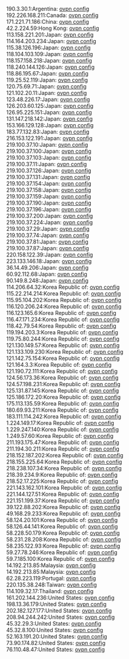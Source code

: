 190.3.30.1:Argentina: [ovpn config](vpn/190_3_30_1.ovpn)  
192.226.168.211:Canada: [ovpn config](vpn/192_226_168_211.ovpn)  
171.221.71.186:China: [ovpn config](vpn/171_221_71_186.ovpn)  
42.2.224.59:Hong Kong: [ovpn config](vpn/42_2_224_59.ovpn)  
113.158.221.201:Japan: [ovpn config](vpn/113_158_221_201.ovpn)  
114.164.203.234:Japan: [ovpn config](vpn/114_164_203_234.ovpn)  
115.38.126.196:Japan: [ovpn config](vpn/115_38_126_196.ovpn)  
118.104.103.109:Japan: [ovpn config](vpn/118_104_103_109.ovpn)  
118.157.158.218:Japan: [ovpn config](vpn/118_157_158_218.ovpn)  
118.240.144.126:Japan: [ovpn config](vpn/118_240_144_126.ovpn)  
118.86.195.67:Japan: [ovpn config](vpn/118_86_195_67.ovpn)  
119.25.52.119:Japan: [ovpn config](vpn/119_25_52_119.ovpn)  
120.75.69.71:Japan: [ovpn config](vpn/120_75_69_71.ovpn)  
121.102.20.11:Japan: [ovpn config](vpn/121_102_20_11.ovpn)  
123.48.226.17:Japan: [ovpn config](vpn/123_48_226_17.ovpn)  
126.203.60.125:Japan: [ovpn config](vpn/126_203_60_125.ovpn)  
126.95.225.151:Japan: [ovpn config](vpn/126_95_225_151.ovpn)  
131.147.218.142:Japan: [ovpn config](vpn/131_147_218_142.ovpn)  
153.166.129.128:Japan: [ovpn config](vpn/153_166_129_128.ovpn)  
183.77.132.83:Japan: [ovpn config](vpn/183_77_132_83.ovpn)  
216.153.122.191:Japan: [ovpn config](vpn/216_153_122_191.ovpn)  
219.100.37.10:Japan: [ovpn config](vpn/219_100_37_10.ovpn)  
219.100.37.100:Japan: [ovpn config](vpn/219_100_37_100.ovpn)  
219.100.37.103:Japan: [ovpn config](vpn/219_100_37_103.ovpn)  
219.100.37.11:Japan: [ovpn config](vpn/219_100_37_11.ovpn)  
219.100.37.126:Japan: [ovpn config](vpn/219_100_37_126.ovpn)  
219.100.37.131:Japan: [ovpn config](vpn/219_100_37_131.ovpn)  
219.100.37.154:Japan: [ovpn config](vpn/219_100_37_154.ovpn)  
219.100.37.158:Japan: [ovpn config](vpn/219_100_37_158.ovpn)  
219.100.37.159:Japan: [ovpn config](vpn/219_100_37_159.ovpn)  
219.100.37.190:Japan: [ovpn config](vpn/219_100_37_190.ovpn)  
219.100.37.196:Japan: [ovpn config](vpn/219_100_37_196.ovpn)  
219.100.37.200:Japan: [ovpn config](vpn/219_100_37_200.ovpn)  
219.100.37.224:Japan: [ovpn config](vpn/219_100_37_224.ovpn)  
219.100.37.29:Japan: [ovpn config](vpn/219_100_37_29.ovpn)  
219.100.37.74:Japan: [ovpn config](vpn/219_100_37_74.ovpn)  
219.100.37.81:Japan: [ovpn config](vpn/219_100_37_81.ovpn)  
219.100.37.87:Japan: [ovpn config](vpn/219_100_37_87.ovpn)  
220.158.122.39:Japan: [ovpn config](vpn/220_158_122_39.ovpn)  
223.133.146.18:Japan: [ovpn config](vpn/223_133_146_18.ovpn)  
36.14.49.206:Japan: [ovpn config](vpn/36_14_49_206.ovpn)  
60.92.112.68:Japan: [ovpn config](vpn/60_92_112_68.ovpn)  
90.149.8.248:Japan: [ovpn config](vpn/90_149_8_248.ovpn)  
114.206.64.32:Korea Republic of: [ovpn config](vpn/114_206_64_32.ovpn)  
115.22.214.214:Korea Republic of: [ovpn config](vpn/115_22_214_214.ovpn)  
115.95.104.202:Korea Republic of: [ovpn config](vpn/115_95_104_202.ovpn)  
116.120.206.24:Korea Republic of: [ovpn config](vpn/116_120_206_24.ovpn)  
116.123.165.6:Korea Republic of: [ovpn config](vpn/116_123_165_6.ovpn)  
116.47.171.234:Korea Republic of: [ovpn config](vpn/116_47_171_234.ovpn)  
118.42.79.54:Korea Republic of: [ovpn config](vpn/118_42_79_54.ovpn)  
119.194.203.3:Korea Republic of: [ovpn config](vpn/119_194_203_3.ovpn)  
119.75.80.244:Korea Republic of: [ovpn config](vpn/119_75_80_244.ovpn)  
121.130.149.57:Korea Republic of: [ovpn config](vpn/121_130_149_57.ovpn)  
121.133.109.230:Korea Republic of: [ovpn config](vpn/121_133_109_230.ovpn)  
121.142.75.154:Korea Republic of: [ovpn config](vpn/121_142_75_154.ovpn)  
121.164.3.3:Korea Republic of: [ovpn config](vpn/121_164_3_3.ovpn)  
121.190.72.111:Korea Republic of: [ovpn config](vpn/121_190_72_111.ovpn)  
124.56.173.36:Korea Republic of: [ovpn config](vpn/124_56_173_36.ovpn)  
124.57.198.231:Korea Republic of: [ovpn config](vpn/124_57_198_231.ovpn)  
125.131.87.145:Korea Republic of: [ovpn config](vpn/125_131_87_145.ovpn)  
125.186.172.20:Korea Republic of: [ovpn config](vpn/125_186_172_20.ovpn)  
175.113.135.59:Korea Republic of: [ovpn config](vpn/175_113_135_59.ovpn)  
180.69.93.211:Korea Republic of: [ovpn config](vpn/180_69_93_211.ovpn)  
183.111.114.242:Korea Republic of: [ovpn config](vpn/183_111_114_242.ovpn)  
1.224.149.17:Korea Republic of: [ovpn config](vpn/1_224_149_17.ovpn)  
1.229.247.140:Korea Republic of: [ovpn config](vpn/1_229_247_140.ovpn)  
1.249.57.60:Korea Republic of: [ovpn config](vpn/1_249_57_60.ovpn)  
211.193.175.47:Korea Republic of: [ovpn config](vpn/211_193_175_47.ovpn)  
211.194.30.211:Korea Republic of: [ovpn config](vpn/211_194_30_211.ovpn)  
218.152.187.202:Korea Republic of: [ovpn config](vpn/218_152_187_202.ovpn)  
218.155.225.64:Korea Republic of: [ovpn config](vpn/218_155_225_64.ovpn)  
218.238.107.34:Korea Republic of: [ovpn config](vpn/218_238_107_34.ovpn)  
218.39.234.9:Korea Republic of: [ovpn config](vpn/218_39_234_9.ovpn)  
218.52.17.225:Korea Republic of: [ovpn config](vpn/218_52_17_225.ovpn)  
221.143.162.101:Korea Republic of: [ovpn config](vpn/221_143_162_101.ovpn)  
221.144.127.51:Korea Republic of: [ovpn config](vpn/221_144_127_51.ovpn)  
221.151.199.37:Korea Republic of: [ovpn config](vpn/221_151_199_37.ovpn)  
39.122.88.202:Korea Republic of: [ovpn config](vpn/39_122_88_202.ovpn)  
49.168.29.233:Korea Republic of: [ovpn config](vpn/49_168_29_233.ovpn)  
58.124.20.101:Korea Republic of: [ovpn config](vpn/58_124_20_101.ovpn)  
58.126.44.141:Korea Republic of: [ovpn config](vpn/58_126_44_141.ovpn)  
58.228.50.179:Korea Republic of: [ovpn config](vpn/58_228_50_179.ovpn)  
58.231.28.208:Korea Republic of: [ovpn config](vpn/58_231_28_208.ovpn)  
58.235.122.93:Korea Republic of: [ovpn config](vpn/58_235_122_93.ovpn)  
59.27.78.246:Korea Republic of: [ovpn config](vpn/59_27_78_246.ovpn)  
59.7.185.100:Korea Republic of: [ovpn config](vpn/59_7_185_100.ovpn)  
14.192.213.85:Malaysia: [ovpn config](vpn/14_192_213_85.ovpn)  
14.192.213.85:Malaysia: [ovpn config](vpn/14_192_213_85.ovpn)  
62.28.223.119:Portugal: [ovpn config](vpn/62_28_223_119.ovpn)  
220.135.38.248:Taiwan: [ovpn config](vpn/220_135_38_248.ovpn)  
114.109.32.17:Thailand: [ovpn config](vpn/114_109_32_17.ovpn)  
161.202.144.236:United States: [ovpn config](vpn/161_202_144_236.ovpn)  
198.13.36.179:United States: [ovpn config](vpn/198_13_36_179.ovpn)  
202.182.127.177:United States: [ovpn config](vpn/202_182_127_177.ovpn)  
208.94.244.242:United States: [ovpn config](vpn/208_94_244_242.ovpn)  
45.32.29.3:United States: [ovpn config](vpn/45_32_29_3.ovpn)  
45.32.8.100:United States: [ovpn config](vpn/45_32_8_100.ovpn)  
52.163.191.20:United States: [ovpn config](vpn/52_163_191_20.ovpn)  
73.90.174.82:United States: [ovpn config](vpn/73_90_174_82.ovpn)  
76.110.48.47:United States: [ovpn config](vpn/76_110_48_47.ovpn)  
